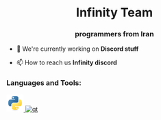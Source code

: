 <h1 align="center">Infinity Team</h1>
<h3 align="center">programmers from Iran</h3>

- 🔭 We're currently working on **Discord stuff**

- 📫 How to reach us **Infinity discord**



<p align="left">
</p>

<h3 align="left">Languages and Tools:</h3>
 <a href="https://www.python.org" target="_blank" rel="noreferrer"> <img src="https://raw.githubusercontent.com/devicons/devicon/master/icons/python/python-original.svg" alt="python" width="40" height="40"/> </a> <a href="https://www.qt.io/" target="_blank" rel="noreferrer"> <img src="https://upload.wikimedia.org/wikipedia/commons/0/0b/Qt_logo_2016.svg" alt="qt" width="40" height="40"/> </a> 
